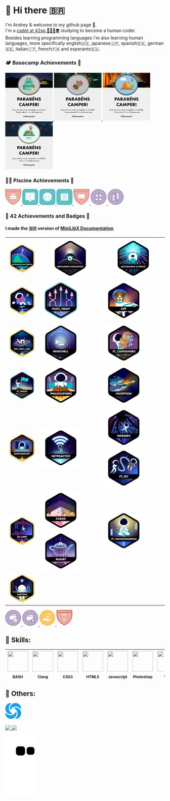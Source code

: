 # 👋 Hi there 🇧🇷
I'm Andrey & welcome to my github page 🙂.<br>
I'm a <a href="https://profile.intra.42.fr/users/adantas-" target="_blank">cadet at 42sp 👨‍🚀🚀👽</a> studying to become a <bold>human coder</bold>.<br>
Besides learning programming languages i'm also learning human languages, more specifically english🇺🇸, japanese🇯🇵, spanish🇪🇸, german🇩🇪, italian🇮🇹, french🇫🇷 and esperanto🇪🇺.<br>

### 🏕️ Basecamp Achievements 🏅
<a href="https://github.com/andreyvdl/Piscine-July2022" target="_blank">
<img src="./images/explorador.png" alt="Montei a barraca" width="150" height="150"> <img src="./images/Comunidade-3.png" alt="Você disse evento?" width="150" height="150"> <img src="./images/Vila-Unida-3.png" alt="Saudades da vila" width="150" height="150"> <img src="./images/Foco-1.png" alt="25% focado" width="150" height="150">
</a><br>

### 🏊‍♂️ Piscine Achievements 🏅
<a href="https://github.com/andreyvdl/Piscine-July2022" target="_blank">
<img src="./images/90hours.svg" alt="90 horas ein..." width="50" height="50"> <img src="./images/ace_defenser.svg" alt="OBJECTION!" width="50" height="50"> <img src="./images/aval_ahead.svg" alt="Outstanding project" width="50" height="50"> <img src="./images/film_buff_5.svg" alt="7 ou mais vídeos todos os dias" width="50" height="50"> <img src="./images/same_pc.svg" alt="meu, meu, meu..." width="50" height="50"> <img src="./images/speedrunner_1.svg" alt="delta = -0.001" width="50" height="50"> <img src="./images/welcome_to_42.svg" alt="parabains, muitos parabains" width="50" height="50">
</a><br>

### 🤖 42 Achievements and Badges 🏅

#### I made the 🇧🇷 version of [MiniLibX Documentation](https://github.com/andreyvdl/MiniLibX_my_docs)<br>

<table>
	<tr>
		<th><img src="./images/phase_onem.png" alt="MISSION CLEAR" width="125px"></th>
		<th><img src="./images/phase_twon.png" alt="CONGRATULATIONS" width="125px"></th>
		<th><img src="./images/phase_threen.png" alt="$USER LEVEL 99 HP:$hp_cur/$hp_max MP:$mp_cur/$mp_max" width="125px"></th>
	</tr>
	<tr>
		<td><a href="https://github.com/andreyvdl/42-libft" target="_blank"><img src="./images/libftm.png" alt="Silêncio na biblioteca 🤫" width="125px"></a></td>
		<td><a href="https://github.com/andreyvdl/42-push_swap" target="_blank"><img src="./images/push_swape.png" alt="joga pra cá, joga pra lá" width="125px"></a></td>
		<td><img src="./images/cppn.png" alt="printf(%d, C++)" width="125px"></td>
	</tr>
	<tr>
		<td><a href="https://github.com/andreyvdl/42-get-next-line" target="_blank"><img src="./images/get_next_linem.png" alt="Raba eni" width="125px"></a></td>
		<td><img src="./images/minishelln.png" alt="/dev/null$>" width="125px"></td>
		<td><img src="./images/ft_containersn.png" alt="Structs be like: foo->bar" width="125px"></td>
	</tr>
	<tr>
		<td><a href="https://github.com/andreyvdl/42-ft_printf" target="_blank"><img src="./images/ft_printfe.png" alt="agora da pra usar printf" width="125px"></a></td>
		<td><img src="./images/philosophersn.png" alt="So solo che non so niente" width="125px"></td>
		<td><img src="./images/inceptionn.png" alt="ng." width="125px"></td>
	</tr>
	<tr>
		<td><a href="https://github.com/andreyvdl/42-Born2BeRoot" target="_blank"><img src="./images/born2berootm.png" alt="já da pra formatar o pc" width="125px"></a></td>
		<td><img src="./images/netpracticen.png" alt="157.40.95.145" width="125px"></td>
		<td><img src="./images/webservn.png" alt="HTTPS://" width="125px"><img src="./images/ft_ircn.png" alt="DISCORDO" width="125px"></td>
	</tr>
	<tr>
		<td><a href="https://github.com/andreyvdl/42-so_long" target="_blank"><img src="./images/so_longm.png" alt="7 ou mais funções todo dia" width="125px"></a></td>
		<td><img src="./images/cub3dn.png" alt="RIP AND TEAR UNTIL IS DONE" width="125px"><img src="./images/minirtn.png" alt="WOW NICE GRAPHICS" width="125px"></td>
		<td><img src="./images/ft_transcendencen.png" alt="I AM THE GOD OF CODE" width="125px"></td>
	</tr>
	<tr>
		<td><a href="https://github.com/andreyvdl/42-minitalk" target="_blank"><img src="./images/minitalkm.png" alt="... --- ..." width="125px"></a></td>
	</tr>
</table>

<a href="https://github.com/andreyvdl/Piscine-July2022" target="_blank">
<img src="./images/validaded3.svg" alt="projeto validado" width="50" height="50"> <img src="./images/bonus_hunter.svg" alt="caçadores de bonus" width="50" height="50"> <img src="./images/rich1.svg" alt="here comes the money" width="50" height="50"> <img src="./images/billgates1.svg" alt="todo programador é preguiçoso" width="50" height="50">
</a>

## 🔰 Skills: 
<img src="https://cdn.jsdelivr.net/gh/devicons/devicon/icons/bash/bash-original.svg" width="65" height="65"><br><sub>BASH</sub> | <img src="https://cdn.jsdelivr.net/gh/devicons/devicon/icons/c/c-plain.svg" width="65" height="65"><br><sub>Clang</sub> | <img src="https://cdn.jsdelivr.net/gh/devicons/devicon/icons/css3/css3-plain-wordmark.svg" width="65" height="65"><br><sub>CSS3</sub> | <img src="https://cdn.jsdelivr.net/gh/devicons/devicon/icons/html5/html5-plain-wordmark.svg" width="65" height="65"><br><sub>HTML5</sub> | <img src="https://cdn.jsdelivr.net/gh/devicons/devicon/icons/javascript/javascript-plain.svg" width="65" height="65"><br><sub>Javascript</sub> | <img src="https://cdn.jsdelivr.net/gh/devicons/devicon/icons/photoshop/photoshop-line.svg" width="65" height="65"><br><sub>Photoshop</sub> | <img src="https://cdn.jsdelivr.net/gh/devicons/devicon/icons/vim/vim-original.svg" width="65" height="65"><br><sub>VIM</sub> | <img src="https://cdn.jsdelivr.net/gh/devicons/devicon/icons/go/go-original-wordmark.svg" width="65" height="65"><br><sub>GOlang</sub> | <img src="https://cdn.jsdelivr.net/gh/devicons/devicon/icons/vscode/vscode-original-wordmark.svg" width="65" height="65"><br><sub>VSCode</sub> | <img src="https://cdn.jsdelivr.net/gh/devicons/devicon/icons/debian/debian-plain-wordmark.svg" width="65" height="65"><br><sub>Linux/Debian</sub>
:---: | :---: | :---: | :---: | :---: | :---: | :---: | :---: | :---: | :---:

## 🧠 Others:
<a href="https://github.com/andreyvdl/Sololearn" target="_blank">
<img src="./images/sololearn_logo.svg" alt="home alone" width="50" height="50">
</a>
<br><br>

<a href="https://github.com/andreyvdl">
<img width="200" src="https://github-readme-stats.vercel.app/api/top-langs/?username=andreyvdl&langs_count=7&theme=chartreuse-dark"/>
<img height="200" src="https://github-readme-stats.vercel.app/api?username=andreyvdl&show_icons=true&theme=chartreuse-dark&include_all_commits=true&count_private=true"/>
<br>

![snake gif](https://github.com/andreyvdl/andreyvdl/blob/output/github-contribution-grid-snake.svg)

<!--
**andreyvdl/andreyvdl** is a ✨ _special_ ✨ repository because its `README.md` (this file) appears on your GitHub profile.

Here are some ideas to get you started:

- 🔭 I’m currently working on ...
- 🌱 I’m currently learning Clang and Golang
- 👯 I’m looking to collaborate on ...
- 🤔 I’m looking for help with ...
- 💬 Ask me about ...
- 📫 How to reach me: ...
- 😄 Pronouns: male pronouns
- ⚡ Fun fact: ...
-->


